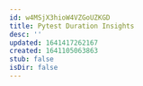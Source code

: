```yaml
---
id: w4MSjX3hioW4VZGoUZKGD
title: Pytest Duration Insights
desc: ''
updated: 1641417262167
created: 1641105063863
stub: false
isDir: false
---
```


